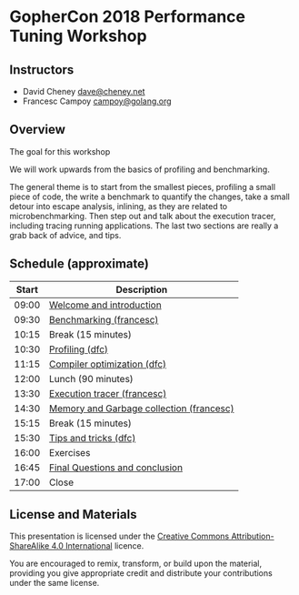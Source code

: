 # GopherCon 2018 Performance Tuning Workshop

## Instructors

- David Cheney <dave@cheney.net>
- Francesc Campoy <campoy@golang.org>



## Overview

The goal for this workshop 

We will work upwards from the basics of profiling and benchmarking. 


The general theme is to start from the smallest pieces, profiling a small piece of code, the write a benchmark to quantify the changes, take a small detour into escape analysis, inlining, as they are related to microbenchmarking. Then step out and talk about the execution tracer, including tracing running applications. The last two sections are really a grab back of advice, and tips.


## Schedule (approximate)

| Start | Description |
| --- | --- |
| 09:00 | [Welcome and introduction][1] |
| 09:30 | [Benchmarking (francesc)][2] |
| 10:15 | Break (15 minutes) |
| 10:30 | [Profiling (dfc)][3] |
| 11:15 | [Compiler optimization (dfc)][4]|
| 12:00 | Lunch (90 minutes) |
| 13:30 | [Execution tracer (francesc)][5] |
| 14:30 | [Memory and Garbage collection (francesc)][6] |
| 15:15 | Break (15 minutes) |
| 15:30 | [Tips and tricks (dfc)][7] |
| 16:00 | Exercises |
| 16:45 | [Final Questions and conclusion][8] |
| 17:00 | Close |


## License and Materials

This presentation is licensed under the [Creative Commons Attribution-ShareAlike 4.0 International](https://creativecommons.org/licenses/by-sa/4.0/) licence.

You are encouraged to remix, transform, or build upon the material, providing you give appropriate credit and distribute your contributions under the same license.

[1]: 1-welcome/1-welcome.md
[2]: 2-benchmarking/1-benchmarks.md
[3]: 3-profiling/1-profiling.md
[4]: 4-compiler-optimisation/1-compiler-optimisation.md
[5]: 5-execution-tracer/1-execution-tracer.md
[6]: 6-memory-management/1-memory-management.md
[7]: 7-tips-and-tricks/1-tips-and-tricks.md
[8]: 8-conclusion/1-conclusion.md
